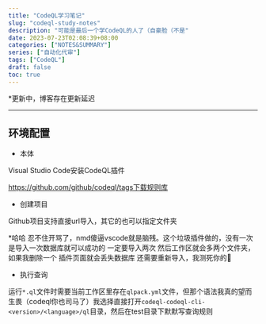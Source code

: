 ```yaml
---
title: "CodeQL学习笔记"
slug: "codeql-study-notes"
description: "可能是最后一个学CodeQL的人了（自豪脸（不是"
date: 2023-07-23T02:08:39+08:00
categories: ["NOTES&SUMMARY"]
series: ["自动化代审"]
tags: ["CodeQL"]
draft: false
toc: true
---
```


*更新中，博客存在更新延迟

----

## 环境配置

- 本体

Visual Studio Code安装CodeQL插件

https://github.com/github/codeql/tags下载规则库

- 创建项目

Github项目支持直接url导入，其它的也可以指定文件夹

*哈哈 忍不住开骂了，nmd傻逼vscode就是脑残。这个垃圾插件做的，没有一次是导入一次数据库就可以成功的 一定要导入两次 然后工作区就会多两个文件夹，如果我删除一个 插件页面就会丢失数据库 还需要重新导入，我测死你的🐎

- 执行查询

运行`*.ql`文件时需要当前工作区里存在`qlpack.yml`文件，但那个语法我真的望而生畏（codeql你也司马了）我选择直接打开`codeql-codeql-cli-<version>/<language>/ql`目录，然后在test目录下默默写查询规则

